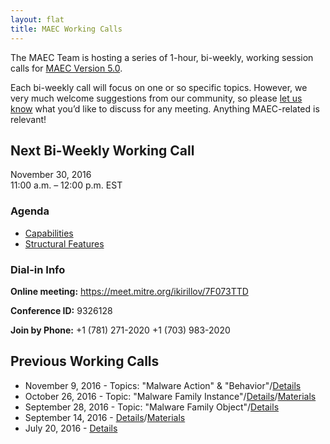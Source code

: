 ```yaml
---
layout: flat
title: MAEC Working Calls
---
```


The MAEC Team is hosting a series of 1-hour, bi-weekly, working session calls for [MAEC Version 5.0](http://maecproject.github.io/documentation/roadmap/). 

Each bi-weekly call will focus on one or so specific topics. However, we very much welcome suggestions from our community, so please [let us know](maec@mitre.org) what you’d like to discuss for any meeting. Anything MAEC-related is relevant! 

## Next Bi-Weekly Working Call

November 30, 2016          
11:00 a.m. – 12:00 p.m. EST

### Agenda

* [Capabilities](https://docs.google.com/document/d/1cnjjZAPHITFjo_8xGVBo1mX9Qvo7pN-YJ4pRZwdsuL0/edit#heading=h.5h5h6aw66ed4)          
* [Structural Features](https://docs.google.com/document/d/1cnjjZAPHITFjo_8xGVBo1mX9Qvo7pN-YJ4pRZwdsuL0/edit#heading=h.cihlvmac77qe)          
 
### Dial-in Info

**Online meeting:**  https://meet.mitre.org/ikirillov/7F073TTD    

**Conference ID:**   9326128        

**Join by Phone:** 
+1 (781) 271-2020 
+1 (703) 983-2020 
 
## Previous Working Calls

* November 9, 2016 - Topics: "Malware Action" & "Behavior"/[Details](http://stixproject.tumblr.com/post/152866156897/maec-50-working-call-on-november-9-to-focus-on)
* October 26, 2016 - Topic: "Malware Family Instance"/[Details](http://stixproject.tumblr.com/post/152250179367/maec-50-working-call-on-october-26-to-focus-on)/[Materials](http://making-security-measurable.1364806.n2.nabble.com/MAEC-MAEC-5-0-JSON-Examples-tc7589463.html)
* September 28, 2016 - Topic: "Malware Family Object"/[Details](http://stixproject.tumblr.com/post/150968749062/maec-50-working-call-on-september-28-to-focus-on)
* September 14, 2016 - [Details](http://stixproject.tumblr.com/post/150092860697/call-details-final-agenda-for-2nd-maec-50)/[Materials](http://making-security-measurable.1364806.n2.nabble.com/Re-MAEC-MAEC-5-0-Working-Session-td7589436.html#a7589449)
* July 20, 2016 - [Details](http://stixproject.tumblr.com/post/147458851807/call-details-final-agenda-for-maec-50-working)

